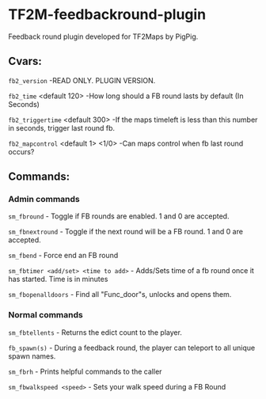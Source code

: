 # TF2M-feedbackround-plugin
Feedback round plugin developed for TF2Maps by PigPig.

## Cvars:
`fb2_version`
        -READ ONLY. PLUGIN VERSION.
        
`fb2_time` <default 120>
        -How long should a FB round lasts by default (In Seconds)
        
`fb2_triggertime` <default 300>
        -If the maps timeleft is less than this number in seconds, trigger last round fb.
        
 `fb2_mapcontrol` <default 1> <1/0> 
        -Can maps control when fb last round occurs?

## Commands:
        
### Admin commands

`sm_fbround`
        - Toggle if FB rounds are enabled. 1 and 0 are accepted.

`sm_fbnextround`
        - Toggle if the next round will be a FB round. 1 and 0 are accepted.

`sm_fbend`
        - Force end an FB round

`sm_fbtimer <add/set> <time to add>`
        - Adds/Sets time of a fb round once it has started.
        Time is in minutes

`sm_fbopenalldoors`
        - Find all "Func_door"s, unlocks and opens them.

### Normal commands
`sm_fbtellents`
        - Returns the edict count to the player.

`fb_spawn(s)`
        - During a feedback round, the player can teleport to all unique spawn names.

`sm_fbrh`
        - Prints helpful commands to the caller

`sm_fbwalkspeed <speed>`
        - Sets your walk speed during a FB Round
